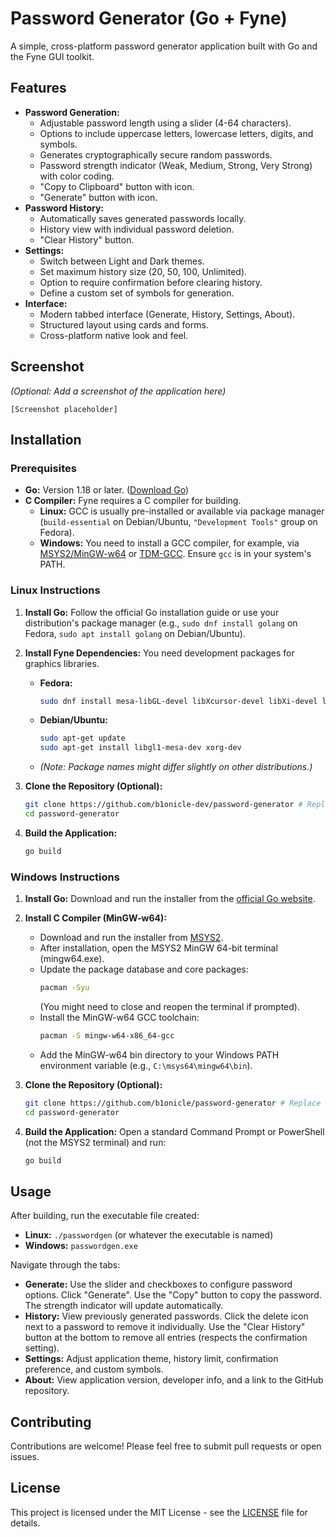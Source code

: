 # Password Generator (Go + Fyne)

A simple, cross-platform password generator application built with Go and the Fyne GUI toolkit.

## Features

*   **Password Generation:**
    *   Adjustable password length using a slider (4-64 characters).
    *   Options to include uppercase letters, lowercase letters, digits, and symbols.
    *   Generates cryptographically secure random passwords.
    *   Password strength indicator (Weak, Medium, Strong, Very Strong) with color coding.
    *   "Copy to Clipboard" button with icon.
    *   "Generate" button with icon.
*   **Password History:**
    *   Automatically saves generated passwords locally.
    *   History view with individual password deletion.
    *   "Clear History" button.
*   **Settings:**
    *   Switch between Light and Dark themes.
    *   Set maximum history size (20, 50, 100, Unlimited).
    *   Option to require confirmation before clearing history.
    *   Define a custom set of symbols for generation.
*   **Interface:**
    *   Modern tabbed interface (Generate, History, Settings, About).
    *   Structured layout using cards and forms.
    *   Cross-platform native look and feel.

## Screenshot

*(Optional: Add a screenshot of the application here)*

```
[Screenshot placeholder]
```

## Installation

### Prerequisites

*   **Go:** Version 1.18 or later. ([Download Go](https://go.dev/dl/))
*   **C Compiler:** Fyne requires a C compiler for building.
    *   **Linux:** GCC is usually pre-installed or available via package manager (`build-essential` on Debian/Ubuntu, `"Development Tools"` group on Fedora).
    *   **Windows:** You need to install a GCC compiler, for example, via [MSYS2/MinGW-w64](https://www.msys2.org/) or [TDM-GCC](https://jmeubank.github.io/tdm-gcc/). Ensure `gcc` is in your system's PATH.

### Linux Instructions

1.  **Install Go:** Follow the official Go installation guide or use your distribution's package manager (e.g., `sudo dnf install golang` on Fedora, `sudo apt install golang` on Debian/Ubuntu).

2.  **Install Fyne Dependencies:** You need development packages for graphics libraries.
    *   **Fedora:**
        ```bash
        sudo dnf install mesa-libGL-devel libXcursor-devel libXi-devel libXrandr-devel libXinerama-devel libXxf86vm-devel
        ```
    *   **Debian/Ubuntu:**
        ```bash
        sudo apt-get update
        sudo apt-get install libgl1-mesa-dev xorg-dev
        ```
    *   *(Note: Package names might differ slightly on other distributions.)*

3.  **Clone the Repository (Optional):**
    ```bash
    git clone https://github.com/b1onicle-dev/password-generator # Replace with your actual repo URL
    cd password-generator
    ```

4.  **Build the Application:**
    ```bash
    go build
    ```

### Windows Instructions

1.  **Install Go:** Download and run the installer from the [official Go website](https://go.dev/dl/).

2.  **Install C Compiler (MinGW-w64):**
    *   Download and run the installer from [MSYS2](https://www.msys2.org/).
    *   After installation, open the MSYS2 MinGW 64-bit terminal (mingw64.exe).
    *   Update the package database and core packages:
        ```bash
        pacman -Syu
        ```
        (You might need to close and reopen the terminal if prompted).
    *   Install the MinGW-w64 GCC toolchain:
        ```bash
        pacman -S mingw-w64-x86_64-gcc
        ```
    *   Add the MinGW-w64 bin directory to your Windows PATH environment variable (e.g., `C:\msys64\mingw64\bin`).

3.  **Clone the Repository (Optional):**
    ```bash
    git clone https://github.com/b1onicle/password-generator # Replace with your actual repo URL
    cd password-generator
    ```

4.  **Build the Application:** Open a standard Command Prompt or PowerShell (not the MSYS2 terminal) and run:
    ```bash
    go build
    ```

## Usage

After building, run the executable file created:

*   **Linux:** `./passwordgen` (or whatever the executable is named)
*   **Windows:** `passwordgen.exe`

Navigate through the tabs:

*   **Generate:** Use the slider and checkboxes to configure password options. Click "Generate". Use the "Copy" button to copy the password. The strength indicator will update automatically.
*   **History:** View previously generated passwords. Click the delete icon next to a password to remove it individually. Use the "Clear History" button at the bottom to remove all entries (respects the confirmation setting).
*   **Settings:** Adjust application theme, history limit, confirmation preference, and custom symbols.
*   **About:** View application version, developer info, and a link to the GitHub repository.

## Contributing

Contributions are welcome! Please feel free to submit pull requests or open issues.

## License

This project is licensed under the MIT License - see the [LICENSE](LICENSE) file for details. 